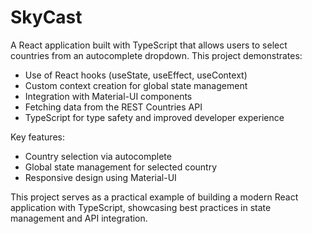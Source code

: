 # SkyCast

A React application built with TypeScript that allows users to select countries from an autocomplete dropdown. This project demonstrates:

- Use of React hooks (useState, useEffect, useContext)
- Custom context creation for global state management
- Integration with Material-UI components
- Fetching data from the REST Countries API
- TypeScript for type safety and improved developer experience

Key features:
- Country selection via autocomplete
- Global state management for selected country
- Responsive design using Material-UI

This project serves as a practical example of building a modern React application with TypeScript, showcasing best practices in state management and API integration.
